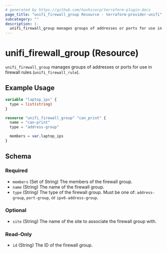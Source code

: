 ```yaml
---
# generated by https://github.com/hashicorp/terraform-plugin-docs
page_title: "unifi_firewall_group Resource - terraform-provider-unifi"
subcategory: ""
description: |-
  unifi_firewall_group manages groups of addresses or ports for use in firewall rules (unifi_firewall_rule).
---
```


# unifi_firewall_group (Resource)

`unifi_firewall_group` manages groups of addresses or ports for use in firewall rules (`unifi_firewall_rule`).

## Example Usage

```terraform
variable "laptop_ips" {
  type = list(string)
}

resource "unifi_firewall_group" "can_print" {
  name = "can-print"
  type = "address-group"

  members = var.laptop_ips
}
```

<!-- schema generated by tfplugindocs -->
## Schema

### Required

- `members` (Set of String) The members of the firewall group.
- `name` (String) The name of the firewall group.
- `type` (String) The type of the firewall group. Must be one of: `address-group`, `port-group`, or `ipv6-address-group`.

### Optional

- `site` (String) The name of the site to associate the firewall group with.

### Read-Only

- `id` (String) The ID of the firewall group.


